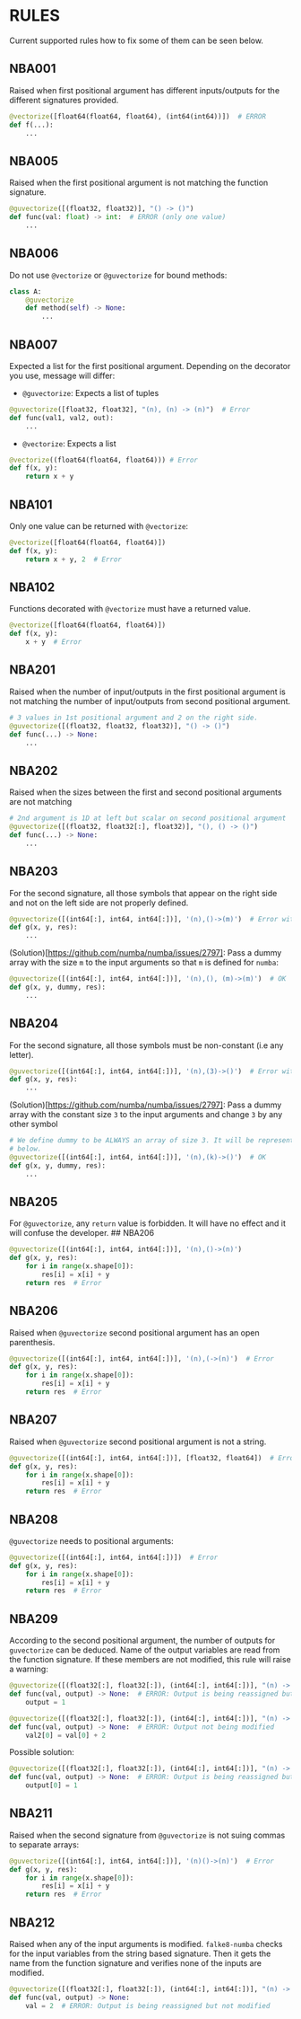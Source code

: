 # RULES

Current supported rules how to fix some of them can be seen below.

## NBA001

Raised when first positional argument has different inputs/outputs for the different
signatures provided.

```python
@vectorize([float64(float64, float64), (int64(int64))])  # ERROR
def f(...):
    ...
```

## NBA005

Raised when the first positional argument is not matching the function signature.

```python
@guvectorize([(float32, float32)], "() -> ()")
def func(val: float) -> int:  # ERROR (only one value)
    ...
```

## NBA006

Do not use `@vectorize` or `@guvectorize` for bound methods:

```python
class A:
    @guvectorize
    def method(self) -> None:
        ...
```

## NBA007

Expected a list for the first positional argument. Depending on the decorator you use,
message will differ:

- `@guvectorize`: Expects a list of tuples

```python
@guvectorize([float32, float32], "(n), (n) -> (n)")  # Error
def func(val1, val2, out):
    ...
```

- `@vectorize`: Expects a list

```python
@vectorize((float64(float64, float64))) # Error
def f(x, y):
    return x + y
```

## NBA101

Only one value can be returned with `@vectorize`:

```python
@vectorize([float64(float64, float64)])
def f(x, y):
    return x + y, 2  # Error
```

## NBA102

Functions decorated with `@vectorize` must have a returned value.

```python
@vectorize([float64(float64, float64)])
def f(x, y):
    x + y  # Error
```

## NBA201

Raised when the number of input/outputs in the first positional argument is not matching
the number of input/outputs from second positional argument.

```python
# 3 values in 1st positional argument and 2 on the right side.
@guvectorize([(float32, float32, float32)], "() -> ()")
def func(...) -> None:
    ...
```

## NBA202

Raised when the sizes between the first and second positional arguments are not matching

```python
# 2nd argument is 1D at left but scalar on second positional argument
@guvectorize([(float32, float32[:], float32)], "(), () -> ()")
def func(...) -> None:
    ...
```

## NBA203

For the second signature, all those symbols that appear on the right side and not on the
left side are not properly defined.

```python
@guvectorize([(int64[:], int64, int64[:])], '(n),()->(m)')  # Error with `m`
def g(x, y, res):
    ...
```

(Solution)[https://github.com/numba/numba/issues/2797]: Pass a dummy array with the size
`m` to the input arguments so that `m` is defined for `numba`:

```python
@guvectorize([(int64[:], int64, int64[:])], '(n),(), (m)->(m)')  # OK
def g(x, y, dummy, res):
    ...
```

## NBA204

For the second signature, all those symbols must be non-constant (i.e any letter).

```python
@guvectorize([(int64[:], int64, int64[:])], '(n),(3)->()')  # Error with `3`
def g(x, y, res):
    ...
```

(Solution)[https://github.com/numba/numba/issues/2797]: Pass a dummy array with the
constant size `3` to the input arguments and change `3` by any other symbol

```python
# We define dummy to be ALWAYS an array of size 3. It will be represented by symbol k
# below.
@guvectorize([(int64[:], int64, int64[:])], '(n),(k)->()')  # OK
def g(x, y, dummy, res):
    ...
```

## NBA205

For `@guvectorize`, any `return` value is forbidden. It will have no effect and it will
confuse the developer. ## NBA206

```python
@guvectorize([(int64[:], int64, int64[:])], '(n),()->(n)')
def g(x, y, res):
    for i in range(x.shape[0]):
        res[i] = x[i] + y
    return res  # Error
```

## NBA206

Raised when `@guvectorize` second positional argument has an open parenthesis.

```python
@guvectorize([(int64[:], int64, int64[:])], '(n),(->(n)')  # Error
def g(x, y, res):
    for i in range(x.shape[0]):
        res[i] = x[i] + y
    return res  # Error
```

## NBA207

Raised when `@guvectorize` second positional argument is not a string.

```python
@guvectorize([(int64[:], int64, int64[:])], [float32, float64])  # Error
def g(x, y, res):
    for i in range(x.shape[0]):
        res[i] = x[i] + y
    return res  # Error
```

## NBA208

`@guvectorize` needs to positional arguments:

```python
@guvectorize([(int64[:], int64, int64[:])])  # Error
def g(x, y, res):
    for i in range(x.shape[0]):
        res[i] = x[i] + y
    return res  # Error
```

## NBA209

According to the second positional argument, the number of outputs for `guvectorize` can
be deduced. Name of the output variables are read from the function signature. If these
members are not modified, this rule will raise a warning:

```python
@guvectorize([(float32[:], float32[:]), (int64[:], int64[:])], "(n) -> (n)")
def func(val, output) -> None:  # ERROR: Output is being reassigned but not modified
    output = 1
```

```python
@guvectorize([(float32[:], float32[:]), (int64[:], int64[:])], "(n) -> (n)")
def func(val, output) -> None:  # ERROR: Output not being modified
    val2[0] = val[0] + 2
```

Possible solution:

```python
@guvectorize([(float32[:], float32[:]), (int64[:], int64[:])], "(n) -> (n)")
def func(val, output) -> None:  # ERROR: Output is being reassigned but not modified
    output[0] = 1
```

## NBA211

Raised when the second signature from `@guvectorize` is not suing commas to separate arrays:

```python
@guvectorize([(int64[:], int64, int64[:])], '(n)()->(n)')  # Error
def g(x, y, res):
    for i in range(x.shape[0]):
        res[i] = x[i] + y
    return res  # Error
```

## NBA212

Raised when any of the input arguments is modified. `falke8-numba` checks for the input
variables from the string based signature. Then it gets the name from the function
signature and verifies none of the inputs are modified.

```python
@guvectorize([(float32[:], float32[:]), (int64[:], int64[:])], "(n) -> (n)")
def func(val, output) -> None: 
    val = 2  # ERROR: Output is being reassigned but not modified
```